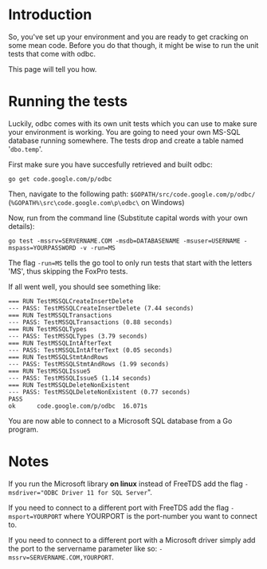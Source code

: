 # Introduction #

So, you've set up your environment and you are ready to get cracking on some mean code. Before you do that though, it might be wise to run the unit tests that come with odbc.

This page will tell you how.


# Running the tests #
Luckily, odbc comes with its own unit tests which you can use to make sure your environment is working.
You are going to need your own MS-SQL database running somewhere. The tests drop and create a table named '`dbo.temp`'.

First make sure you have succesfully retrieved and built odbc:
```
go get code.google.com/p/odbc
```

Then, navigate to the following path: `$GOPATH/src/code.google.com/p/odbc/` (`%GOPATH%\src\code.google.com\p\odbc\` on Windows)

Now, run from the command line (Substitute capital words with your own details):
```
go test -mssrv=SERVERNAME.COM -msdb=DATABASENAME -msuser=USERNAME -mspass=YOURPASSWORD -v -run=MS
```
The flag `-run=MS` tells the go tool to only run tests that start with the letters 'MS', thus skipping the FoxPro tests.

If all went well, you should see something like:
```
=== RUN TestMSSQLCreateInsertDelete
--- PASS: TestMSSQLCreateInsertDelete (7.44 seconds)
=== RUN TestMSSQLTransactions
--- PASS: TestMSSQLTransactions (0.88 seconds)
=== RUN TestMSSQLTypes
--- PASS: TestMSSQLTypes (3.79 seconds)
=== RUN TestMSSQLIntAfterText
--- PASS: TestMSSQLIntAfterText (0.05 seconds)
=== RUN TestMSSQLStmtAndRows
--- PASS: TestMSSQLStmtAndRows (1.99 seconds)
=== RUN TestMSSQLIssue5
--- PASS: TestMSSQLIssue5 (1.14 seconds)
=== RUN TestMSSQLDeleteNonExistent
--- PASS: TestMSSQLDeleteNonExistent (0.77 seconds)
PASS
ok      code.google.com/p/odbc  16.071s
```

You are now able to connect to a Microsoft SQL database from a Go program.

# Notes #
If you run the Microsoft library **on linux** instead of FreeTDS add the flag `-msdriver="ODBC Driver 11 for SQL Server`".

If you need to connect to a different port with FreeTDS add the flag `-msport=YOURPORT` where YOURPORT is the port-number you want to connect to.

If you need to connect to a different port with a Microsoft driver simply add the port to the servername parameter like so: `-mssrv=SERVERNAME.COM,YOURPORT`.